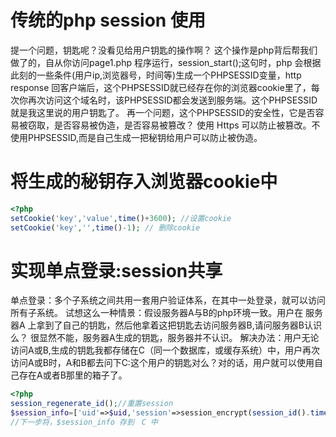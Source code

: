 # 传统的php session 使用

提一个问题，钥匙呢？没看见给用户钥匙的操作啊？
这个操作是php背后帮我们做了的，自从你访问page1.php 程序运行，session_start();这句时，php 会根据此刻的一些条件(用户ip,浏览器号，时间等)生成一个PHPSESSID变量，http response 回客户端后，这个PHPSESSID就已经存在你的浏览器cookie里了，每次你再次访问这个域名时，该PHPSESSID都会发送到服务端。这个PHPSESSID 就是我这里说的用户钥匙了。
再一个问题，这个PHPSESSID的安全性，它是否容易被窃取，是否容易被伪造，是否容易被篡改？
使用 Https 可以防止被篡改。不使用PHPSESSID,而是自己生成一把秘钥给用户可以防止被伪造。

# 将生成的秘钥存入浏览器cookie中
```php
<?php
setCookie('key','value',time()+3600); //设置cookie
setCookie('key','',time()-1); // 删除cookie
```
# 实现单点登录:session共享
单点登录：多个子系统之间共用一套用户验证体系，在其中一处登录，就可以访问所有子系统。
试想这么一种情景：假设服务器A与B的php环境一致。用户在 服务器A 上拿到了自己的钥匙，然后他拿着这把钥匙去访问服务器B,请问服务器B认识么？
很显然不能，服务器A生成的钥匙，服务器并不认识。
解决办法：用户无论访问A或B,生成的钥匙我都存储在C（同一个数据库，或缓存系统）中，用户再次访问A或B时，A和B都去问下C:这个用户的钥匙对么？对的话，用户就可以使用自己存在A或者B那里的箱子了。
```php
<?php
session_regenerate_id();//重置session
$session_info=['uid'=>$uid,'session'=>session_encrypt(session_id().time())];
//下一步将，$session_info 存到　C 中
```
